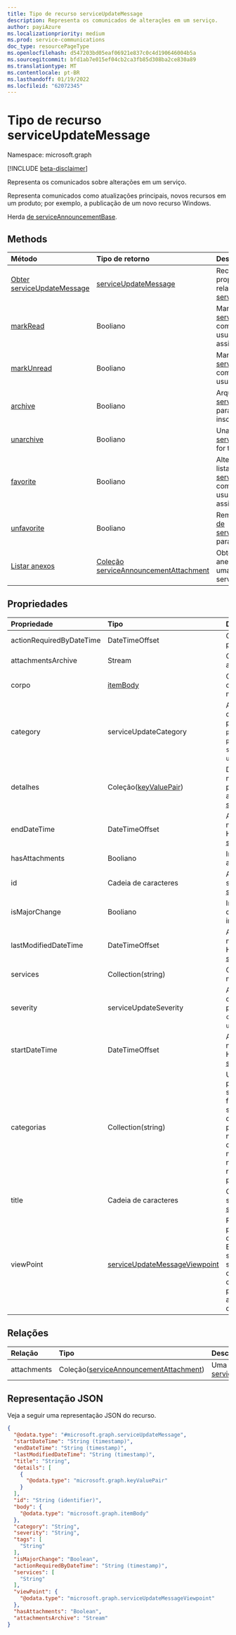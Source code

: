 ```yaml
---
title: Tipo de recurso serviceUpdateMessage
description: Representa os comunicados de alterações em um serviço.
author: payiAzure
ms.localizationpriority: medium
ms.prod: service-communications
doc_type: resourcePageType
ms.openlocfilehash: d547203bd05eaf06921e837c0c4d190646004b5a
ms.sourcegitcommit: bfd1ab7e015ef04cb2ca3fb85d308ba2ce830a89
ms.translationtype: MT
ms.contentlocale: pt-BR
ms.lasthandoff: 01/19/2022
ms.locfileid: "62072345"
---
```

# <a name="serviceupdatemessage-resource-type"></a>Tipo de recurso serviceUpdateMessage

Namespace: microsoft.graph

[!INCLUDE [beta-disclaimer](../../includes/beta-disclaimer.md)]

Representa os comunicados sobre alterações em um serviço.

Representa comunicados como atualizações principais, novos recursos em um produto; por exemplo, a publicação de um novo recurso Windows.

Herda [de serviceAnnouncementBase](../resources/serviceannouncementbase.md).

## <a name="methods"></a>Methods
|Método|Tipo de retorno|Descrição|
|:---|:---|:---|
|[Obter serviceUpdateMessage](../api/serviceupdatemessage-get.md)|[serviceUpdateMessage](../resources/serviceupdatemessage.md)|Recupere as propriedades e as relações de um [objeto serviceUpdateMessage.](../resources/serviceupdatemessage.md) |
|[markRead](../api/serviceupdatemessage-markread.md)|Booliano|Marque uma lista [de serviceUpdateMessage](../resources/serviceupdatemessage.md)s como **lido** para o usuário que está assinado.|
|[markUnread](../api/serviceupdatemessage-markunread.md)|Booliano|Marque uma lista [de serviceUpdateMessage](../resources/serviceupdatemessage.md)s como **não** lido para o usuário insinuável.|
|[archive](../api/serviceupdatemessage-archive.md)|Booliano|Arquivar uma lista [de serviceUpdateMessage](../resources/serviceupdatemessage.md)s para o usuário inscrevedo.|
|[unarchive](../api/serviceupdatemessage-unarchive.md)|Booliano|Unarchive a list of [serviceUpdateMessage](../resources/serviceupdatemessage.md)s for the signed in user.|
|[favorite](../api/serviceupdatemessage-favorite.md)|Booliano|Altere o status de uma lista [de serviceUpdateMessage](../resources/serviceupdatemessage.md)s como favorito para o usuário que está assinado.|
|[unfavorite](../api/serviceupdatemessage-unfavorite.md)|Booliano|Remova o status favorito [de serviceUpdateMessage](../resources/serviceupdatemessage.md)s para o usuário instituto.|
|[Listar anexos](../api/serviceupdatemessage-list-attachments.md)|[Coleção serviceAnnouncementAttachment](../resources/serviceannouncementattachment.md)|Obter uma lista de anexos associados a uma mensagem de serviço.|

## <a name="properties"></a>Propriedades
|Propriedade|Tipo|Descrição|
|:---|:---|:---|
|actionRequiredByDateTime|DateTimeOffset|O prazo esperado da ação para a mensagem.|
|attachmentsArchive|Stream|O arquivo zip de todos os anexos de uma mensagem.|
|corpo|[itemBody](../resources/itembody.md)|O tipo de conteúdo e o conteúdo do corpo da mensagem de serviço.|
|category|serviceUpdateCategory|A categoria de mensagem de serviço. Os valores possíveis são: `preventOrFixIssue`, `planForChange`, `stayInformed`, `unknownFutureValue`.|
|detalhes|Coleção([keyValuePair](../resources/keyvaluepair.md))|Detalhes adicionais sobre a mensagem de serviço. Essa propriedade não dá suporte a filtros. Herdado [do serviceAnnouncementBase](../resources/serviceannouncementbase.md).|
|endDateTime|DateTimeOffset|A hora de término da mensagem de serviço. Herdado [do serviceAnnouncementBase](../resources/serviceannouncementbase.md).|
|hasAttachments|Booliano|Indica se a mensagem tem algum anexo.|
|id|Cadeia de caracteres|A id da mensagem de serviço. Herdado [do serviceAnnouncementBase](../resources/serviceannouncementbase.md).|
|isMajorChange|Booliano|Indica se a mensagem descreve uma atualização importante para o serviço.|
|lastModifiedDateTime|DateTimeOffset|A última hora modificada da mensagem de serviço. Herdado [do serviceAnnouncementBase](../resources/serviceannouncementbase.md).|
|services|Collection(string)|Os serviços afetados pela mensagem de serviço.|
|severity|serviceUpdateSeverity|A gravidade da mensagem de serviço. Os valores possíveis são: `normal`, `high`, `critical`, `unknownFutureValue`.|
|startDateTime|DateTimeOffset|A hora de início da mensagem de serviço. Herdado [do serviceAnnouncementBase](../resources/serviceannouncementbase.md).|
|categorias|Collection(string)|Uma coleção de marcas para a mensagem de serviço. As marcas são fornecidas pela equipe de serviço/equipe de suporte que postam a mensagem para dizer se essa mensagem contém dados de privacidade ou se essa mensagem é para uma nova atualização de recurso de serviço e assim por diante.|
|title|Cadeia de caracteres|O título da mensagem de serviço. Herdado [do serviceAnnouncementBase](../resources/serviceannouncementbase.md).|
|viewPoint|[serviceUpdateMessageViewpoint](../resources/serviceupdatemessageviewpoint.md)|Representa dados de pontos de vista do usuário da mensagem de serviço. Esses dados incluem o status da mensagem, como se o usuário arquivou, leu ou marcou a mensagem como favorita. Essa propriedade é nula quando acessada com permissões de aplicativo.|

## <a name="relationships"></a>Relações
|Relação|Tipo|Descrição|
|:---|:---|:---|
|attachments|Coleção([serviceAnnouncementAttachment](../resources/serviceannouncementattachment.md))|Uma coleção [de serviceAnnouncementAttachments](../resources/serviceannouncementattachment.md).|

## <a name="json-representation"></a>Representação JSON
Veja a seguir uma representação JSON do recurso.
<!-- {
  "blockType": "resource",
  "keyProperty": "id",
  "@odata.type": "microsoft.graph.serviceUpdateMessage",
  "baseType": "microsoft.graph.serviceAnnouncementBase",
  "openType": false
}
-->
``` json
{
  "@odata.type": "#microsoft.graph.serviceUpdateMessage",
  "startDateTime": "String (timestamp)",
  "endDateTime": "String (timestamp)",
  "lastModifiedDateTime": "String (timestamp)",
  "title": "String",
  "details": [
    {
      "@odata.type": "microsoft.graph.keyValuePair"
    }
  ],
  "id": "String (identifier)",
  "body": {
    "@odata.type": "microsoft.graph.itemBody"
  },
  "category": "String",
  "severity": "String",
  "tags": [
    "String"
  ],
  "isMajorChange": "Boolean",
  "actionRequiredByDateTime": "String (timestamp)",
  "services": [
    "String"
  ],
  "viewPoint": {
    "@odata.type": "microsoft.graph.serviceUpdateMessageViewpoint"
  },
  "hasAttachments": "Boolean",
  "attachmentsArchive": "Stream"
}
```

